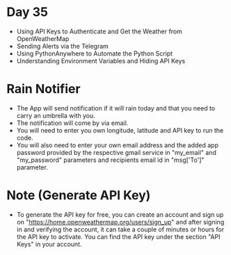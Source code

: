 # Day 35

- Using API Keys to Authenticate and Get the Weather from OpenWeatherMap
- Sending Alerts via the Telegram
- Using PythonAnywhere to Automate the Python Script
- Understanding Environment Variables and Hiding API Keys

# Rain Notifier

- The App will send notification if it will rain today and that you need to carry an umbrella with you.
- The notification will come by via email.
- You will need to enter you own longitude, latitude and API key to run the code.
- You will also need to enter your own email address and the added app password provided by the respective gmail service
  in "my_email" and "my_password" parameters and recipients email id in "msg['To']" parameter.

# Note (Generate API Key)

- To generate the API key for free, you can create an account and sign up on
  "https://home.openweathermap.org/users/sign_up" and after signing in and verifying the account, it can take a couple 
  of minutes or hours for the API key to activate. You can find the API key under the section "API Keys" in your account.